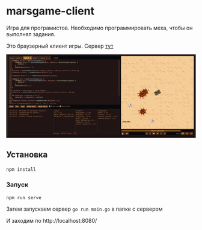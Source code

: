 # marsgame-client

Игра для програмистов. Необходимо программировать меха, чтобы он выполнял задания.

Это браузерный клиент игры. Сервер [тут](https://github.com/justclimber/marsgame)

![скриншот](https://github.com/justclimber/marsgame-client/blob/master/docs/images/screenshot1.png?raw=true)

## Установка
```
npm install
```

### Запуск
```
npm run serve
```
Затем запускаем сервер `go run main.go` в папке с сервером

И заходим по http://localhost:8080/
